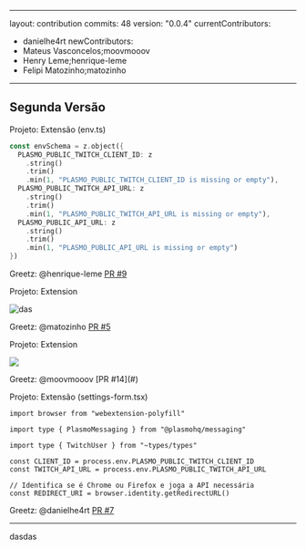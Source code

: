 

---
layout: contribution
commits: 48
version: "0.0.4"
currentContributors:
- danielhe4rt
newContributors:
- Mateus Vasconcelos;moovmooov
- Henry Leme;henrique-leme
- Felipi Matozinho;matozinho
---

## Segunda Versão

<div v-if="$clicks == 0">

Projeto: Extensão (env.ts)

```rust
const envSchema = z.object({
  PLASMO_PUBLIC_TWITCH_CLIENT_ID: z
    .string()
    .trim()
    .min(1, "PLASMO_PUBLIC_TWITCH_CLIENT_ID is missing or empty"),
  PLASMO_PUBLIC_TWITCH_API_URL: z
    .string()
    .trim()
    .min(1, "PLASMO_PUBLIC_TWITCH_API_URL is missing or empty"),
  PLASMO_PUBLIC_API_URL: z
    .string()
    .trim()
    .min(1, "PLASMO_PUBLIC_API_URL is missing or empty")
})
```

Greetz: @henrique-leme [PR #9](#)

</div>

<v-click>
<span> </span>
</v-click>

<div v-if="$clicks == 1">

Projeto: Extension

![das](https://i.imgur.com/6Jixkmu.png)

Greetz: @matozinho [PR #5](#)

</div>

<v-click>
<span> </span>
</v-click>

<div v-if="$clicks == 2">

Projeto: Extension

<p class="text-center">
<img class="w-100 " src="https://private-user-images.githubusercontent.com/177435417/354883600-897854d5-38b9-4c74-a7f6-6165c74b5b07.gif?jwt=eyJhbGciOiJIUzI1NiIsInR5cCI6IkpXVCJ9.eyJpc3MiOiJnaXRodWIuY29tIiwiYXVkIjoicmF3LmdpdGh1YnVzZXJjb250ZW50LmNvbSIsImtleSI6ImtleTUiLCJleHAiOjE3MjQ3MzQyNTksIm5iZiI6MTcyNDczMzk1OSwicGF0aCI6Ii8xNzc0MzU0MTcvMzU0ODgzNjAwLTg5Nzg1NGQ1LTM4YjktNGM3NC1hN2Y2LTYxNjVjNzRiNWIwNy5naWY_WC1BbXotQWxnb3JpdGhtPUFXUzQtSE1BQy1TSEEyNTYmWC1BbXotQ3JlZGVudGlhbD1BS0lBVkNPRFlMU0E1M1BRSzRaQSUyRjIwMjQwODI3JTJGdXMtZWFzdC0xJTJGczMlMkZhd3M0X3JlcXVlc3QmWC1BbXotRGF0ZT0yMDI0MDgyN1QwNDQ1NTlaJlgtQW16LUV4cGlyZXM9MzAwJlgtQW16LVNpZ25hdHVyZT0zMmQwZTBjYTIzMjY5NDJlNDE3Yzk0OWRmMGVhOWIyM2NiZDc5YTNkNzI5ZTM5ZGJhZDMzODhhNjMwMzQ1MGM3JlgtQW16LVNpZ25lZEhlYWRlcnM9aG9zdCZhY3Rvcl9pZD0wJmtleV9pZD0wJnJlcG9faWQ9MCJ9.D7tU4oUBFzjkB5UOGIup4lFgnTLXmalk0Gxx6esXWCg" />

</p>
Greetz: @moovmooov [PR #14](#)

</div>

<v-click>

Projeto: Extensão (settings-form.tsx)

```tsx {1|11|all}{maxHeight:'300px'}
import browser from "webextension-polyfill"

import type { PlasmoMessaging } from "@plasmohq/messaging"

import type { TwitchUser } from "~types/types"

const CLIENT_ID = process.env.PLASMO_PUBLIC_TWITCH_CLIENT_ID
const TWITCH_API_URL = process.env.PLASMO_PUBLIC_TWITCH_API_URL

// Identifica se é Chrome ou Firefox e joga a API necessária
const REDIRECT_URI = browser.identity.getRedirectURL()
```

Greetz: @danielhe4rt [PR #7](#)

</v-click>

----

dasdas